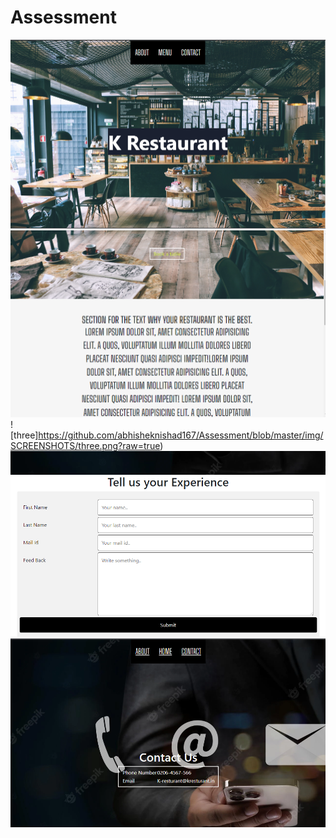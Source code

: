 # Assessment
![one](https://github.com/abhisheknishad167/Assessment/blob/master/img/SCREENSHOTS/one.png?raw=true)
![two](https://github.com/abhisheknishad167/Assessment/blob/master/img/SCREENSHOTS/two.png?raw=true)
![three]https://github.com/abhisheknishad167/Assessment/blob/master/img/SCREENSHOTS/three.png?raw=true)
![five](https://github.com/abhisheknishad167/Assessment/blob/master/img/SCREENSHOTS/five.png?raw=true)
![four](https://github.com/abhisheknishad167/Assessment/blob/master/img/SCREENSHOTS/four.png?raw=true)
